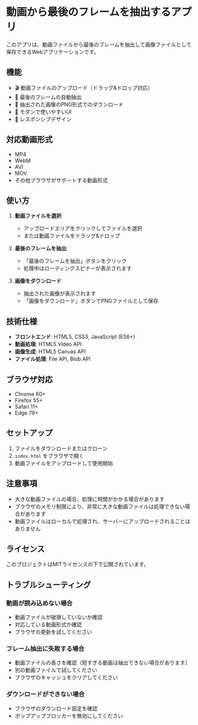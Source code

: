# 動画から最後のフレームを抽出するアプリ

このアプリは、動画ファイルから最後のフレームを抽出して画像ファイルとして保存できるWebアプリケーションです。

## 機能

- 🎬 動画ファイルのアップロード（ドラッグ&ドロップ対応）
- 📸 最後のフレームの自動抽出
- 💾 抽出された画像のPNG形式でのダウンロード
- 🎨 モダンで使いやすいUI
- 📱 レスポンシブデザイン

## 対応動画形式

- MP4
- WebM
- AVI
- MOV
- その他ブラウザがサポートする動画形式

## 使い方

1. **動画ファイルを選択**
   - アップロードエリアをクリックしてファイルを選択
   - または動画ファイルをドラッグ&ドロップ

2. **最後のフレームを抽出**
   - 「最後のフレームを抽出」ボタンをクリック
   - 処理中はローディングスピナーが表示されます

3. **画像をダウンロード**
   - 抽出された画像が表示されます
   - 「画像をダウンロード」ボタンでPNGファイルとして保存

## 技術仕様

- **フロントエンド**: HTML5, CSS3, JavaScript (ES6+)
- **動画処理**: HTML5 Video API
- **画像生成**: HTML5 Canvas API
- **ファイル処理**: File API, Blob API

## ブラウザ対応

- Chrome 60+
- Firefox 55+
- Safari 11+
- Edge 79+

## セットアップ

1. ファイルをダウンロードまたはクローン
2. `index.html` をブラウザで開く
3. 動画ファイルをアップロードして使用開始

## 注意事項

- 大きな動画ファイルの場合、処理に時間がかかる場合があります
- ブラウザのメモリ制限により、非常に大きな動画ファイルは処理できない場合があります
- 動画ファイルはローカルで処理され、サーバーにアップロードされることはありません

## ライセンス

このプロジェクトはMITライセンスの下で公開されています。

## トラブルシューティング

### 動画が読み込めない場合
- 動画ファイルが破損していないか確認
- 対応している動画形式か確認
- ブラウザの更新を試してください

### フレーム抽出に失敗する場合
- 動画ファイルの長さを確認（短すぎる動画は抽出できない場合があります）
- 別の動画ファイルで試してください
- ブラウザのキャッシュをクリアしてください

### ダウンロードができない場合
- ブラウザのダウンロード設定を確認
- ポップアップブロッカーを無効にしてください 
